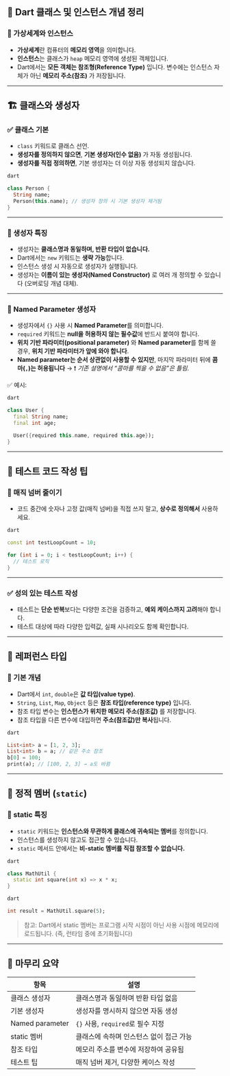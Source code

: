 
## 📘 Dart 클래스 및 인스턴스 개념 정리


### 🧠 가상세계와 인스턴스

- **가상세계**란 컴퓨터의 **메모리 영역**을 의미합니다.
- **인스턴스**는 클래스가 `heap` 메모리 영역에 생성된 객체입니다.
- Dart에서는 **모든 객체는 참조형(Reference Type)** 입니다. 변수에는 인스턴스 자체가 아닌 **메모리 주소(참조)** 가 저장됩니다.

---


## 🏗️ 클래스와 생성자


### ✅ 클래스 기본

- `class` 키워드로 클래스 선언.
- **생성자를 정의하지 않으면**, **기본 생성자(인수 없음)** 가 자동 생성됩니다.
- **생성자를 직접 정의하면**, 기본 생성자는 더 이상 자동 생성되지 않습니다.

```dart
dart

class Person {
  String name;
  Person(this.name); // 생성자 정의 시 기본 생성자 제거됨
}
```


---


### 🔧 생성자 특징

- 생성자는 **클래스명과 동일하며, 반환 타입이 없습니다.**
- Dart에서는 `new` 키워드는 **생략 가능**합니다.
- 인스턴스 생성 시 자동으로 생성자가 실행됩니다.
- 생성자는 **이름이 있는 생성자(Named Constructor)** 로 여러 개 정의할 수 있습니다 (오버로딩 개념 대체).

---


### 🧾 Named Parameter 생성자

- 생성자에서 `{}` 사용 시 **Named Parameter**를 의미합니다.
- `required` 키워드는 **null을 허용하지 않는 필수값**에 반드시 붙여야 합니다.
- **위치 기반 파라미터(positional parameter)** 와 **Named parameter**를 함께 쓸 경우, **위치 기반 파라미터가 앞에 와야 합니다**.
- **Named parameter는 순서 상관없이 사용할 수 있지만**, 마지막 파라미터 뒤에 **콤마(****`,`****)는 허용됩니다** → ❗ _기존 설명에서 “콤마를 찍을 수 없음”은 틀림_.

✅ 예시:


```dart
dart

class User {
  final String name;
  final int age;

  User({required this.name, required this.age});
}
```


---


## 🧪 테스트 코드 작성 팁


### 🎯 매직 넘버 줄이기

- 코드 중간에 숫자나 고정 값(매직 넘버)을 직접 쓰지 말고, **상수로 정의해서** 사용하세요.

```dart
dart

const int testLoopCount = 10;

for (int i = 0; i < testLoopCount; i++) {
  // 테스트 로직
}
```


---


### ✅ 성의 있는 테스트 작성

- 테스트는 **단순 반복**보다는 다양한 조건을 검증하고, **예외 케이스까지 고려**해야 합니다.
- 테스트 대상에 따라 다양한 입력값, 실패 시나리오도 함께 확인합니다.

---


## 🧩 레퍼런스 타입


### 📌 기본 개념

- Dart에서 `int`, `double`은 **값 타입(value type)**.
- `String`, `List`, `Map`, `Object` 등은 **참조 타입(reference type)** 입니다.
- 참조 타입 변수는 **인스턴스가 위치한 메모리 주소(참조값)** 를 저장합니다.
- 참조 타입을 다른 변수에 대입하면 **주소(참조값)만 복사**됩니다.

```dart
dart

List<int> a = [1, 2, 3];
List<int> b = a; // 같은 주소 참조
b[0] = 100;
print(a); // [100, 2, 3] → a도 바뀜
```


---


## 🔁 정적 멤버 (`static`)


### 🧷 static 특징

- `static` 키워드는 **인스턴스와 무관하게 클래스에 귀속되는 멤버**를 정의합니다.
- 인스턴스를 생성하지 않고도 접근할 수 있습니다.
- `static` 메서드 안에서는 **비-static 멤버를 직접 참조할 수 없습니다.**

```dart
dart

class MathUtil {
  static int square(int x) => x * x;
}
```


```dart
dart

int result = MathUtil.square(5);
```


> 참고: Dart에서 static 멤버는 프로그램 시작 시점이 아닌 사용 시점에 메모리에 로드됩니다. (즉, 런타임 중에 초기화됩니다)


---


## 🧹 마무리 요약


| 항목              | 설명                         |
| --------------- | -------------------------- |
| 클래스 생성자         | 클래스명과 동일하며 반환 타입 없음        |
| 기본 생성자          | 생성자를 명시하지 않으면 자동 생성        |
| Named parameter | `{}` 사용, `required`로 필수 지정 |
| static 멤버       | 클래스에 속하며 인스턴스 없이 접근 가능     |
| 참조 타입           | 메모리 주소를 변수에 저장하여 공유됨       |
| 테스트 팁           | 매직 넘버 제거, 다양한 케이스 작성       |

